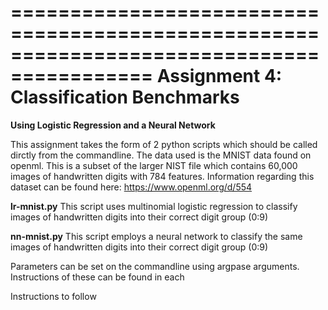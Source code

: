 ==========================================================================================
**Assignment 4:** Classification Benchmarks
==============================================================================================

**Using Logistic Regression and a Neural Network**

This assignment takes the form of 2 python scripts which should be called dirctly from the commandline. The data used is the MNIST data found on openml. 
This is a subset of the larger NIST file which contains 60,000 images of handwritten digits with 784 features. 
Information regarding this dataset can be found here: https://www.openml.org/d/554

**lr-mnist.py**  This script uses multinomial logistic regression to classify images of handwritten digits into their correct digit group (0:9)

**nn-mnist.py**  This script employs a neural network to classify the same images of handwritten digits into their correct digit group (0:9)

Parameters can be set on the commandline using argpase arguments. Instructions of these can be found in each



Instructions to follow 
